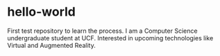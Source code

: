 # hello-world
First test repository to learn the process.
I am a Computer Science undergraduate student at UCF.
Interested in upcoming technologies like Virtual and Augmented Reality.
